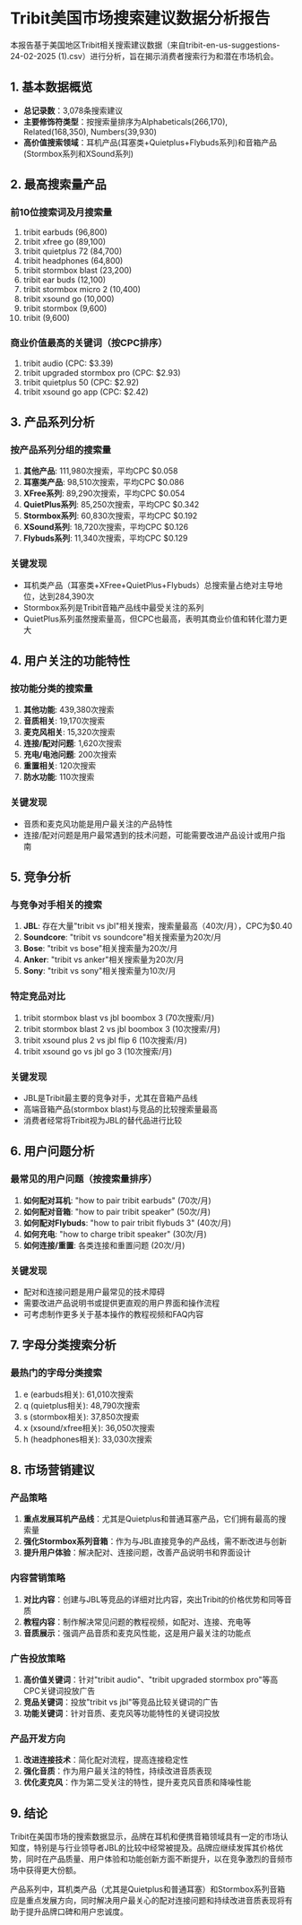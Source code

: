 # Tribit美国市场搜索建议数据分析报告

本报告基于美国地区Tribit相关搜索建议数据（来自tribit-en-us-suggestions-24-02-2025 (1).csv）进行分析，旨在揭示消费者搜索行为和潜在市场机会。

## 1. 基本数据概览

- **总记录数**：3,078条搜索建议
- **主要修饰符类型**：按搜索量排序为Alphabeticals(266,170), Related(168,350), Numbers(39,930)
- **高价值搜索领域**：耳机产品(耳塞类+Quietplus+Flybuds系列)和音箱产品(Stormbox系列和XSound系列)

## 2. 最高搜索量产品

### 前10位搜索词及月搜索量
1. tribit earbuds (96,800)
2. tribit xfree go (89,100)
3. tribit quietplus 72 (84,700)
4. tribit headphones (64,800)
5. tribit stormbox blast (23,200)
6. tribit ear buds (12,100)
7. tribit stormbox micro 2 (10,400)
8. tribit xsound go (10,000)
9. tribit stormbox (9,600)
10. tribit (9,600)

### 商业价值最高的关键词（按CPC排序）
1. tribit audio (CPC: $3.39)
2. tribit upgraded stormbox pro (CPC: $2.93)
3. tribit quietplus 50 (CPC: $2.92)
4. tribit xsound go app (CPC: $2.42)

## 3. 产品系列分析

### 按产品系列分组的搜索量
1. **其他产品**: 111,980次搜索，平均CPC $0.058
2. **耳塞类产品**: 98,510次搜索，平均CPC $0.086
3. **XFree系列**: 89,290次搜索，平均CPC $0.054
4. **QuietPlus系列**: 85,250次搜索，平均CPC $0.342
5. **Stormbox系列**: 60,830次搜索，平均CPC $0.192
6. **XSound系列**: 18,720次搜索，平均CPC $0.126
7. **Flybuds系列**: 11,340次搜索，平均CPC $0.129

### 关键发现
- 耳机类产品（耳塞类+XFree+QuietPlus+Flybuds）总搜索量占绝对主导地位，达到284,390次
- Stormbox系列是Tribit音箱产品线中最受关注的系列
- QuietPlus系列虽然搜索量高，但CPC也最高，表明其商业价值和转化潜力更大

## 4. 用户关注的功能特性

### 按功能分类的搜索量
1. **其他功能**: 439,380次搜索
2. **音质相关**: 19,170次搜索
3. **麦克风相关**: 15,320次搜索
4. **连接/配对问题**: 1,620次搜索
5. **充电/电池问题**: 200次搜索
6. **重置相关**: 120次搜索
7. **防水功能**: 110次搜索

### 关键发现
- 音质和麦克风功能是用户最关注的产品特性
- 连接/配对问题是用户最常遇到的技术问题，可能需要改进产品设计或用户指南

## 5. 竞争分析

### 与竞争对手相关的搜索
1. **JBL**: 存在大量"tribit vs jbl"相关搜索，搜索量最高（40次/月），CPC为$0.40
2. **Soundcore**: "tribit vs soundcore"相关搜索量为20次/月
3. **Bose**: "tribit vs bose"相关搜索量为20次/月
4. **Anker**: "tribit vs anker"相关搜索量为20次/月
5. **Sony**: "tribit vs sony"相关搜索量为10次/月

### 特定竞品对比
1. tribit stormbox blast vs jbl boombox 3 (70次搜索/月)
2. tribit stormbox blast 2 vs jbl boombox 3 (10次搜索/月)
3. tribit xsound plus 2 vs jbl flip 6 (10次搜索/月)
4. tribit xsound go vs jbl go 3 (10次搜索/月)

### 关键发现
- JBL是Tribit最主要的竞争对手，尤其在音箱产品线
- 高端音箱产品(stormbox blast)与竞品的比较搜索量最高
- 消费者经常将Tribit视为JBL的替代品进行比较

## 6. 用户问题分析

### 最常见的用户问题（按搜索量排序）
1. **如何配对耳机**: "how to pair tribit earbuds" (70次/月)
2. **如何配对音箱**: "how to pair tribit speaker" (50次/月)
3. **如何配对Flybuds**: "how to pair tribit flybuds 3" (40次/月)
4. **如何充电**: "how to charge tribit speaker" (30次/月)
5. **如何连接/重置**: 各类连接和重置问题 (20次/月)

### 关键发现
- 配对和连接问题是用户最常见的技术障碍
- 需要改进产品说明书或提供更直观的用户界面和操作流程
- 可考虑制作更多关于基本操作的教程视频和FAQ内容

## 7. 字母分类搜索分析

### 最热门的字母分类搜索
1. e (earbuds相关): 61,010次搜索
2. q (quietplus相关): 48,790次搜索
3. s (stormbox相关): 37,850次搜索
4. x (xsound/xfree相关): 36,050次搜索
5. h (headphones相关): 33,030次搜索

## 8. 市场营销建议

### 产品策略
1. **重点发展耳机产品线**：尤其是Quietplus和普通耳塞产品，它们拥有最高的搜索量
2. **强化Stormbox系列音箱**：作为与JBL直接竞争的产品线，需不断改进与创新
3. **提升用户体验**：解决配对、连接问题，改善产品说明书和界面设计

### 内容营销策略
1. **对比内容**：创建与JBL等竞品的详细对比内容，突出Tribit的价格优势和同等音质
2. **教程内容**：制作解决常见问题的教程视频，如配对、连接、充电等
3. **音质展示**：强调产品音质和麦克风性能，这是用户最关注的功能点

### 广告投放策略
1. **高价值关键词**：针对"tribit audio"、"tribit upgraded stormbox pro"等高CPC关键词投放广告
2. **竞品关键词**：投放"tribit vs jbl"等竞品比较关键词的广告
3. **功能关键词**：针对音质、麦克风等功能特性的关键词投放

### 产品开发方向
1. **改进连接技术**：简化配对流程，提高连接稳定性
2. **强化音质**：作为用户最关注的特性，持续改进音质表现
3. **优化麦克风**：作为第二受关注的特性，提升麦克风音质和降噪性能

## 9. 结论

Tribit在美国市场的搜索数据显示，品牌在耳机和便携音箱领域具有一定的市场认知度，特别是与行业领导者JBL的比较中经常被提及。品牌应继续发挥其价格优势，同时在产品质量、用户体验和功能创新方面不断提升，以在竞争激烈的音频市场中获得更大份额。

产品系列中，耳机类产品（尤其是Quietplus和普通耳塞）和Stormbox系列音箱应是重点发展方向，同时解决用户最关心的配对连接问题和持续改进音质表现将有助于提升品牌口碑和用户忠诚度。
